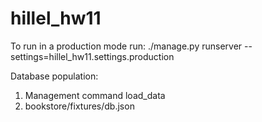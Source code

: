 # hillel_hw11

To run in a production mode run:
./manage.py runserver --settings=hillel_hw11.settings.production

Database population:
1) Management command load_data 
2) bookstore/fixtures/db.json